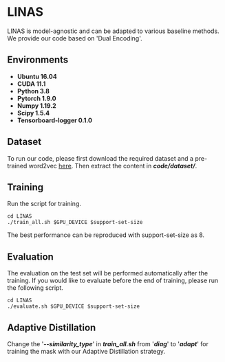 # LINAS

LINAS is model-agnostic and can be adapted to various baseline methods. We provide our code based on 'Dual Encoding'.

## Environments

* **Ubuntu 16.04**
* **CUDA 11.1**
* **Python 3.8**
* **Pytorch 1.9.0**
* **Numpy 1.19.2**
* **Scipy 1.5.4**
* **Tensorboard-logger 0.1.0**

## Dataset

To run our code, please first download the required dataset and a pre-trained word2vec [here](https://drive.google.com/drive/folders/1TEIjErztZNQAi6AyNu9cK5STwo74oI8I). Then extract the content in ***code/dataset/***.

## Training

Run the script for training.

```shell
cd LINAS
./train_all.sh $GPU_DEVICE $support-set-size
```
The best performance can be reproduced with support-set-size as 8.

## Evaluation

The evaluation on the test set will be performed automatically after the training. If you would like to evaluate before the end of training, please run the following script.

```shell
cd LINAS
./evaluate.sh $GPU_DEVICE $support-set-size
```

## Adaptive Distillation

Change the '***--similarity_type***' in  ***train_all.sh*** from '***diag***' to '***adapt***' for training the mask with our Adaptive Distillation strategy.


